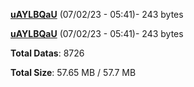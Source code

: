 [**uAYLBQaU**](/data/uAYLBQaU.txt) (07/02/23 - 05:41)- 243 bytes

[**uAYLBQaU**](/data/uAYLBQaU.txt) (07/02/23 - 05:41)- 243 bytes

**Total Datas**: 8726

**Total Size**: 57.65 MB / 57.7 MB